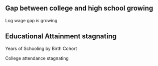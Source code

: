 ---
---

## Gap between college and high school growing

Log wage gap is growing

## Educational Attainment stagnating

Years of Schooling by Birth Cohort

College attendance stagnating
